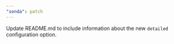 ```yaml
---
"sonda": patch
---
```


Update README.md to include information about the new `detailed` configuration option.

